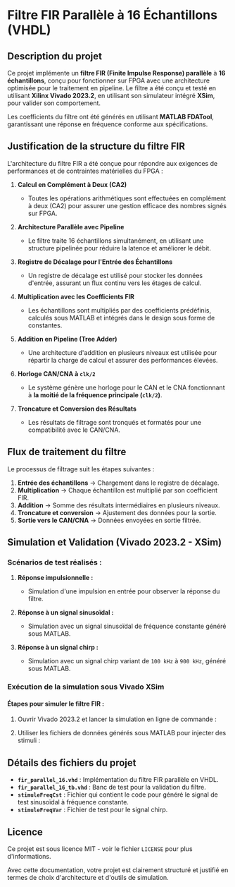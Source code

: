 # **Filtre FIR Parallèle à 16 Échantillons (VHDL)**

## **Description du projet**

Ce projet implémente un **filtre FIR (Finite Impulse Response) parallèle** à **16 échantillons**, conçu pour fonctionner sur FPGA avec une architecture optimisée pour le traitement en pipeline. Le filtre a été conçu et testé en utilisant **Xilinx Vivado 2023.2**, en utilisant son simulateur intégré **XSim**, pour valider son comportement.

Les coefficients du filtre ont été générés en utilisant **MATLAB FDATool**, garantissant une réponse en fréquence conforme aux spécifications.

## **Justification de la structure du filtre FIR**

L'architecture du filtre FIR a été conçue pour répondre aux exigences de performances et de contraintes matérielles du FPGA :

1. **Calcul en Complément à Deux (CA2)**  
   - Toutes les opérations arithmétiques sont effectuées en complément à deux (CA2) pour assurer une gestion efficace des nombres signés sur FPGA.

2. **Architecture Parallèle avec Pipeline**  
   - Le filtre traite 16 échantillons simultanément, en utilisant une structure pipelinée pour réduire la latence et améliorer le débit.

3. **Registre de Décalage pour l'Entrée des Échantillons**  
   - Un registre de décalage est utilisé pour stocker les données d'entrée, assurant un flux continu vers les étages de calcul.

4. **Multiplication avec les Coefficients FIR**  
   - Les échantillons sont multipliés par des coefficients prédéfinis, calculés sous MATLAB et intégrés dans le design sous forme de constantes.

5. **Addition en Pipeline (Tree Adder)**  
   - Une architecture d'addition en plusieurs niveaux est utilisée pour répartir la charge de calcul et assurer des performances élevées.

6. **Horloge CAN/CNA à `clk/2`**  
   - Le système génère une horloge pour le CAN et le CNA fonctionnant à **la moitié de la fréquence principale (`clk/2`)**.

7. **Troncature et Conversion des Résultats**  
   - Les résultats de filtrage sont tronqués et formatés pour une compatibilité avec le CAN/CNA.

## **Flux de traitement du filtre**

Le processus de filtrage suit les étapes suivantes :

1. **Entrée des échantillons** → Chargement dans le registre de décalage.
2. **Multiplication** → Chaque échantillon est multiplié par son coefficient FIR.
3. **Addition** → Somme des résultats intermédiaires en plusieurs niveaux.
4. **Troncature et conversion** → Ajustement des données pour la sortie.
5. **Sortie vers le CAN/CNA** → Données envoyées en sortie filtrée.

## **Simulation et Validation (Vivado 2023.2 - XSim)**

### **Scénarios de test réalisés :**

1. **Réponse impulsionnelle :**  
   - Simulation d'une impulsion en entrée pour observer la réponse du filtre.

2. **Réponse à un signal sinusoïdal :**  
   - Simulation avec un signal sinusoïdal de fréquence constante généré sous MATLAB.

3. **Réponse à un signal chirp :**  
   - Simulation avec un signal chirp variant de `100 kHz` à `900 kHz`, généré sous MATLAB.

### **Exécution de la simulation sous Vivado XSim**

#### **Étapes pour simuler le filtre FIR :**

1. Ouvrir Vivado 2023.2 et lancer la simulation en ligne de commande :

2. Utiliser les fichiers de données générés sous MATLAB pour injecter des stimuli :

## **Détails des fichiers du projet**

- **`fir_parallel_16.vhd`** : Implémentation du filtre FIR parallèle en VHDL.
- **`fir_parallel_16_tb.vhd`** : Banc de test pour la validation du filtre.
- **`stimuleFreqCst`** : Fichier qui contient le code pour généré le signal de test sinusoïdal à fréquence constante.
- **`stimuleFreqVar`** : Fichier de test pour le signal chirp.


## **Licence**

Ce projet est sous licence MIT - voir le fichier `LICENSE` pour plus d'informations.

Avec cette documentation, votre projet est clairement structuré et justifié en termes de choix d'architecture et d'outils de simulation.
